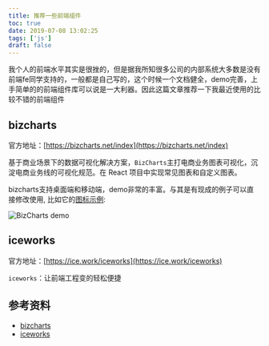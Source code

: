 ```yaml
---
title: 推荐一些前端组件
toc: true
date: 2019-07-08 13:02:25
tags: ['js']
draft: false
---
```


我个人的前端水平其实是很挫的，但是据我所知很多公司的内部系统大多数是没有前端fe同学支持的，一般都是自己写的，这个时候一个文档健全，demo完善，上手简单的的前端组件库可以说是一大利器。因此这篇文章推荐一下我最近使用的比较不错的前端组件

## bizcharts

官方地址：[https://bizcharts.net/index](https://bizcharts.net/index)

基于商业场景下的数据可视化解决方案，`BizCharts`主打电商业务图表可视化，沉淀电商业务线的可视化规范。在 React 项目中实现常见图表和自定义图表。

bizcharts支持桌面端和移动端，demo非常的丰富。与其是有现成的例子可以直接修改使用, 比如它的[图标示例](https://bizcharts.net/products/bizCharts/demo):

![BizCharts demo](http://7niucdn.wenchao.ren/20190708130649.png)

## iceworks

官方地址：[https://ice.work/iceworks](https://ice.work/iceworks)

`iceworks`：让前端工程变的轻松便捷


## 参考资料

- [bizcharts](https://bizcharts.net/index)
- [iceworks](https://ice.work/iceworks)
